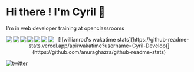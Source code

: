 # Hi there ! I'm Cyril 👋

I'm in web developer training at openclassrooms

<img align="left" src="https://img.shields.io/badge/figma-%23F24E1E.svg?style=for-the-badge&logo=figma&logoColor=white">

<img align="left" src="https://img.shields.io/badge/HTML5-E34F26?style=for-the-badge&logo=html5&logoColor=white">

<img align="left" src="https://img.shields.io/badge/CSS3-1572B6?style=for-the-badge&logo=css3&logoColor=white">

<img align="left" src="https://img.shields.io/badge/JavaScript-323330?style=for-the-badge&logo=javascript&logoColor=F7DF1E">

<img align="left" src="https://img.shields.io/badge/Sass-CC6699?style=for-the-badge&logo=sass&logoColor=white">

<img align="left" src="https://img.shields.io/badge/Visual_Studio_Code-0078D4?style=for-the-badge&logo=visual%20studio%20code&logoColor=white">

<img align="left" src="https://img.shields.io/badge/GIT-E44C30?style=for-the-badge&logo=git&logoColor=white">

<center> 
  [![willianrod's wakatime stats](https://github-readme-stats.vercel.app/api/wakatime?username=Cyril-Develop)](https://github.com/anuraghazra/github-readme-stats)
</center>

<a href='https://twitter.com/CyrilBDev' target="_blank"><img alt='twitter' src='https://img.shields.io/badge/Twitter-100000?style=for-the-badge&logo=twitter&logoColor=white&labelColor=939090&color=1d9bf0'/></a>
